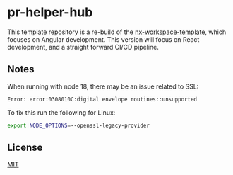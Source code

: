 # pr-helper-hub

This template repository is a re-build of the [nx-workspace-template](https://github.com/bradtaniguchi/nx-workspace-template), which focuses on Angular development. This version will focus on React development, and a straight forward CI/CD pipeline.

## Notes

When running with node 18, there may be an issue related to SSL:

```text
Error: error:0308010C:digital envelope routines::unsupported
```

To fix this run the following for Linux:

```bash
export NODE_OPTIONS=--openssl-legacy-provider
```

## License

[MIT](./LICENSE.md)
